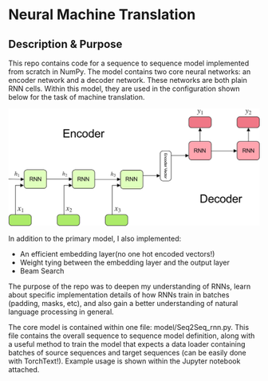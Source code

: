 # Neural Machine Translation 

## Description & Purpose 

This repo contains code for a sequence to sequence model implemented from scratch in NumPy. The model contains two core neural networks: an encoder network and a decoder network. These networks are both plain RNN cells. Within this model, they are used in the configuration shown below for the task of machine translation.

<img src="./encoder_decoder.jpg">

In addition to the primary model, I also implemented: 
* An efficient embedding layer(no one hot encoded vectors!)
* Weight tying between the embedding layer and the output layer
* Beam Search 

The purpose of the repo was to deepen my understanding of RNNs, learn about specific implementation details of how RNNs train in batches (padding, masks, etc), and also gain a better understanding of natural language processing in general.  

The core model is contained within one file: model/Seq2Seq_rnn.py. This file contains the overall sequence to sequence model definition, along with a useful method to train the model that expects a data loader containing batches of source sequences and target sequences (can be easily done with TorchText!). Example usage is shown within the Jupyter notebook attached. 
